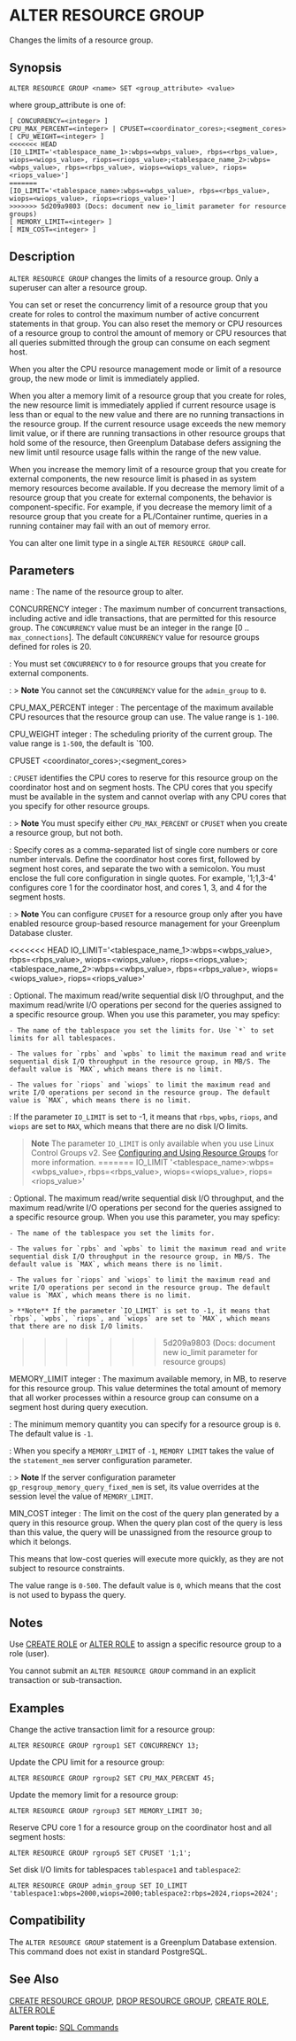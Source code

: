 # ALTER RESOURCE GROUP 

Changes the limits of a resource group.

## <a id="synopsis"></a>Synopsis 

``` {#sql_command_synopsis}
ALTER RESOURCE GROUP <name> SET <group_attribute> <value>
```

where group_attribute is one of:

```
[ CONCURRENCY=<integer> ]
CPU_MAX_PERCENT=<integer> | CPUSET=<coordinator_cores>;<segment_cores>
[ CPU_WEIGHT=<integer> ]
<<<<<<< HEAD
[IO_LIMIT='<tablespace_name_1>:wbps=<wbps_value>, rbps=<rbps_value>, wiops=<wiops_value>, riops=<riops_value>;<tablespace_name_2>:wbps=<wbps_value>, rbps=<rbps_value>, wiops=<wiops_value>, riops=<riops_value>']
=======
[IO_LIMIT='<tablespace_name>:wbps=<wbps_value>, rbps=<rbps_value>, wiops=<wiops_value>, riops=<riops_value>']
>>>>>>> 5d209a9803 (Docs: document new io_limit parameter for resource groups)
[ MEMORY_LIMIT=<integer> ]
[ MIN_COST=<integer> ]
```

## <a id="description"></a>Description 

`ALTER RESOURCE GROUP` changes the limits of a resource group. Only a superuser can alter a resource group.

You can set or reset the concurrency limit of a resource group that you create for roles to control the maximum number of active concurrent statements in that group. You can also reset the memory or CPU resources of a resource group to control the amount of memory or CPU resources that all queries submitted through the group can consume on each segment host.

When you alter the CPU resource management mode or limit of a resource group, the new mode or limit is immediately applied.

When you alter a memory limit of a resource group that you create for roles, the new resource limit is immediately applied if current resource usage is less than or equal to the new value and there are no running transactions in the resource group. If the current resource usage exceeds the new memory limit value, or if there are running transactions in other resource groups that hold some of the resource, then Greenplum Database defers assigning the new limit until resource usage falls within the range of the new value.

When you increase the memory limit of a resource group that you create for external components, the new resource limit is phased in as system memory resources become available. If you decrease the memory limit of a resource group that you create for external components, the behavior is component-specific. For example, if you decrease the memory limit of a resource group that you create for a PL/Container runtime, queries in a running container may fail with an out of memory error.

You can alter one limit type in a single `ALTER RESOURCE GROUP` call.

## <a id="parameters"></a>Parameters 

name
:   The name of the resource group to alter.

CONCURRENCY integer
:   The maximum number of concurrent transactions, including active and idle transactions, that are permitted for this resource group. The `CONCURRENCY` value must be an integer in the range \[0 .. `max_connections`\]. The default `CONCURRENCY` value for resource groups defined for roles is 20.

:   You must set `CONCURRENCY` to `0` for resource groups that you create for external components.

:   > **Note** You cannot set the `CONCURRENCY` value for the `admin_group` to `0`.

CPU_MAX_PERCENT integer
:   The percentage of the maximum available CPU resources that the resource group can use. The value range is `1-100`. 

CPU_WEIGHT integer
:   The scheduling priority of the current group. The value range is `1-500`, the default is `100. 

CPUSET <coordinator_cores>;<segment_cores>

:   `CPUSET` identifies the CPU cores to reserve for this resource group on the coordinator host and on segment hosts. The CPU cores that you specify must be available in the system and cannot overlap with any CPU cores that you specify for other resource groups.

:   > **Note** You must specify either `CPU_MAX_PERCENT` or `CPUSET` when you create a resource group, but not both.

:   Specify cores as a comma-separated list of single core numbers or core number intervals. Define the coordinator host cores first, followed by segment host cores, and separate the two with a semicolon. You must enclose the full core configuration in single quotes. For example, '1;1,3-4' configures core 1 for the coordinator host, and cores 1, 3, and 4 for the segment hosts.

:   > **Note** You can configure `CPUSET` for a resource group only after you have enabled resource group-based resource management for your Greenplum Database cluster.

<<<<<<< HEAD
IO_LIMIT='<tablespace_name_1>:wbps=<wbps_value>, rbps=<rbps_value>, wiops=<wiops_value>, riops=<riops_value>;<tablespace_name_2>:wbps=<wbps_value>, rbps=<rbps_value>, wiops=<wiops_value>, riops=<riops_value>'

:   Optional. The maximum read/write sequential disk I/O throughput, and the maximum read/write I/O operations per second for the queries assigned to a specific resource group. When you use this parameter, you may speficy:

    - The name of the tablespace you set the limits for. Use `*` to set limits for all tablespaces.

    - The values for `rpbs` and `wpbs` to limit the maximum read and write sequential disk I/O throughput in the resource group, in MB/S. The default value is `MAX`, which means there is no limit.

    - The values for `riops` and `wiops` to limit the maximum read and write I/O operations per second in the resource group. The default value is `MAX`, which means there is no limit.

:   If the parameter `IO_LIMIT` is set to -1, it means that `rbps`, `wpbs`, `riops`, and `wiops` are set to `MAX`, which means that there are no disk I/O limits.

> **Note** The parameter `IO_LIMIT` is only available when you use Linux Control Groups v2. See [Configuring and Using Resource Groups](../../admin_guide/workload_mgmt_resgroups.html#topic71717999) for more information.
=======
IO_LIMIT '<tablespace_name>:wbps=<wbps_value>, rbps=<rbps_value>, wiops=<wiops_value>, riops=<riops_value>'

:   Optional. The maximum read/write sequential disk I/O throughput, and the maximum read/write I/O operations per second for the queries assigned to a specific resource group. When you use this parameter, you may speficy:

    - The name of the tablespace you set the limits for.

    - The values for `rpbs` and `wpbs` to limit the maximum read and write sequential disk I/O throughput in the resource group, in MB/S. The default value is `MAX`, which means there is no limit.

    - The values for `riops` and `wiops` to limit the maximum read and write I/O operations per second in the resource group. The default value is `MAX`, which means there is no limit.

    > **Note** If the parameter `IO_LIMIT` is set to -1, it means that `rbps`, `wpbs`, `riops`, and `wiops` are set to `MAX`, which means that there are no disk I/O limits.
>>>>>>> 5d209a9803 (Docs: document new io_limit parameter for resource groups)

MEMORY_LIMIT integer
:   The maximum available memory, in MB, to reserve for this resource group. This value determines the total amount of memory that all worker processes within a resource group can consume on a segment host during query execution. 

:   The minimum memory quantity you can specify for a resource group is `0`. The default value is `-1`. 

:   When you specify a `MEMORY_LIMIT` of `-1`, `MEMORY LIMIT` takes the value of the `statement_mem` server configuration parameter. 

:   > **Note** If the server configuration parameter `gp_resgroup_memory_query_fixed_mem` is set, its value overrides at the session level the value of `MEMORY_LIMIT`.

MIN_COST integer
:   The limit on the cost of the query plan generated by a query in this resource group. When the query plan cost of the query is less than this value, the query will be unassigned from the resource group to which it belongs. 

This means that low-cost queries will execute more quickly, as they are not subject to resource constraints. 

The value range is `0-500`. The default value is `0`, which means that the cost is not used to bypass the query. 

## <a id="notes"></a>Notes 

Use [CREATE ROLE](CREATE_ROLE.html) or [ALTER ROLE](ALTER_ROLE.html) to assign a specific resource group to a role \(user\).

You cannot submit an `ALTER RESOURCE GROUP` command in an explicit transaction or sub-transaction.

## <a id="examples"></a>Examples 

Change the active transaction limit for a resource group:

```
ALTER RESOURCE GROUP rgroup1 SET CONCURRENCY 13;
```

Update the CPU limit for a resource group:

```
ALTER RESOURCE GROUP rgroup2 SET CPU_MAX_PERCENT 45;
```

Update the memory limit for a resource group:

```
ALTER RESOURCE GROUP rgroup3 SET MEMORY_LIMIT 30;
```

Reserve CPU core 1 for a resource group on the coordinator host and all segment hosts:

```
ALTER RESOURCE GROUP rgroup5 SET CPUSET '1;1';
```

Set disk I/O limits for tablespaces `tablespace1` and `tablespace2`:

```
ALTER RESOURCE GROUP admin_group SET IO_LIMIT 'tablespace1:wbps=2000,wiops=2000;tablespace2:rbps=2024,riops=2024';
```

## <a id="compatibility"></a>Compatibility 

The `ALTER RESOURCE GROUP` statement is a Greenplum Database extension. This command does not exist in standard PostgreSQL.

## <a id="see_also"></a>See Also 

[CREATE RESOURCE GROUP](CREATE_RESOURCE_GROUP.html), [DROP RESOURCE GROUP](DROP_RESOURCE_GROUP.html), [CREATE ROLE](CREATE_ROLE.html), [ALTER ROLE](ALTER_ROLE.html)

**Parent topic:** [SQL Commands](../sql_commands/sql_ref.html)

